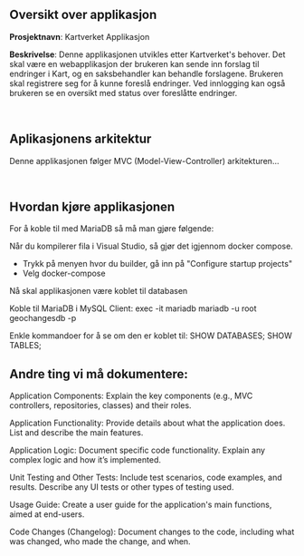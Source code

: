 <h2>Oversikt over applikasjon</h2>
<p><strong>Prosjektnavn</strong>: Kartverket Applikasjon</strong></p>

<p><strong>Beskrivelse</strong>: Denne applikasjonen utvikles etter Kartverket's behover. Det skal være en webapplikasjon der brukeren kan sende inn forslag til endringer i Kart, og en saksbehandler kan behandle forslagene. Brukeren skal registrere seg for å kunne foreslå endringer. Ved innlogging kan også brukeren se en oversikt med status over foreslåtte endringer.</p>
<br>
 
<h2>Aplikasjonens arkitektur</h2>
<p>Denne applikasjonen følger MVC (Model-View-Controller) arkitekturen...</p>
<br>

<h2>Hvordan kjøre applikasjonen</h2>
For å koble til med MariaDB så må man gjøre følgende:

Når du kompilerer fila i Visual Studio, så gjør det igjennom docker compose. 
 - Trykk på menyen hvor du builder, gå inn på "Configure startup projects"
 - Velg docker-compose

Nå skal applikasjonen være koblet til databasen


Koble til MariaDB i MySQL Client:
exec -it mariadb mariadb -u root geochangesdb -p

Enkle kommandoer for å se om den er koblet til: 
SHOW DATABASES;
SHOW TABLES;
<br>
<h2>Andre ting vi må dokumentere:</h2>

Application Components: Explain the key components (e.g., MVC controllers, repositories, classes) and their roles.

Application Functionality: Provide details about what the application does. List and describe the main features.

Application Logic: Document specific code functionality. Explain any complex logic and how it’s implemented.

Unit Testing and Other Tests: Include test scenarios, code examples, and results. Describe any UI tests or other types of testing used.

Usage Guide: Create a user guide for the application's main functions, aimed at end-users.

Code Changes (Changelog): Document changes to the code, including what was changed, who made the change, and when.
